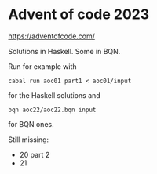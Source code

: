 # Advent of code 2023

https://adventofcode.com/

Solutions in Haskell. Some in BQN.

Run for example with
```
cabal run aoc01 part1 < aoc01/input
```
for the Haskell solutions and
```
bqn aoc22/aoc22.bqn input
```
for BQN ones.

Still missing:
- 20 part 2
- 21
